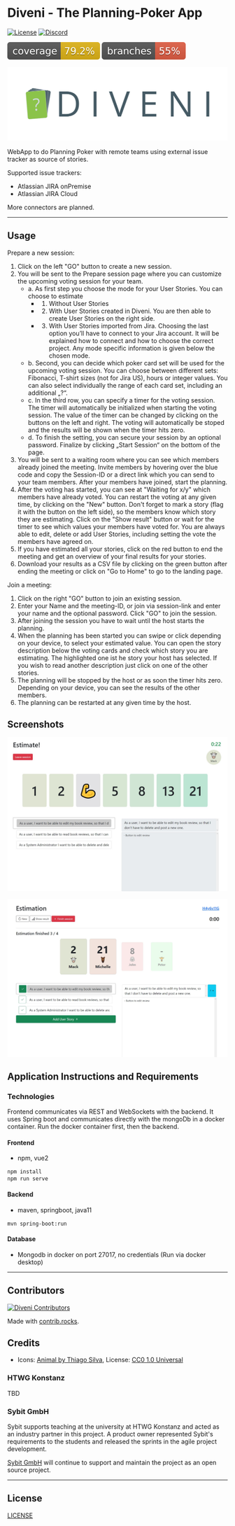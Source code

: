 # Diveni - The Planning-Poker App

[![License](https://img.shields.io/badge/license-GNU%20AGPL%20v3-blue.svg)](LICENSE)
[![Discord](https://img.shields.io/discord/935641426216222730?color=%237289DA&label=Discord&logo=Discord&logoColor=%237289DA)](https://discord.com/channels/935641426216222730/)

![Code Coverage Lnies](.github/badges/jacoco.svg)
![Code Coverage Branches](.github/badges/branches.svg)

![DIVENI Logo](docs/assets/diveni_banner.png)

WebApp to do Planning Poker with remote teams using external issue tracker as source of stories.

Supported issue trackers:

- Atlassian JIRA onPremise
- Atlassian JIRA Cloud

More connectors are planned.

---

## Usage

Prepare a new session:

1.	Click on the left "GO" button to create a new session.
2.	You will be sent to the Prepare session page where you can customize the upcoming voting session for your team.
    - a.	As first step you choose the mode for your User Stories. You can choose to estimate
        - 1.	Without User Stories
        - 2.	With User Stories created in Diveni. You are then able to create User Stories on the right side.
        - 3.	With User Stories imported from Jira. Choosing the last option you’ll have to connect to your Jira account. It will be explained           how to connect and how to choose the correct project.
    Any mode specific information is given below the chosen mode.
    - b.	Second, you can decide which poker card set will be used for the upcoming voting session. You can choose between different sets: Fibonacci, T-shirt sizes (not for Jira US), hours or integer values. You can also select individually the range of each card set, including an additional „?“.
    - c.	In the third row, you can specify a timer for the voting session. The timer will automatically be initialized when starting the voting session. The value of the timer can be changed by clicking on the buttons on the left and right. The voting will automatically be stoped and the results will be shown when the timer hits zero.
    - d.	To finish the setting, you can secure your session by an optional password.
Finalize by clicking „Start Session“ on the bottom of the page.
3.	You will be sent to a waiting room where you can see which members already joined the meeting. Invite members by hovering over the blue code and copy the Session-ID or a direct link which you can send to your team members. 	After your members have joined, start the planning.
4.	After the voting has started, you can see at "Waiting for x/y" which members have already voted. You can restart the voting at any given time, by clicking on the "New" button. Don't forget to mark a story (flag it with the button on the left side), so the members know which story they are estimating. Click on the "Show result" button or wait for the timer to see which values your members have voted for. You are always able to edit, delete or add User Stories, including setting the vote the members have agreed on.
5.	If you have estimated all your stories, click on the red button to end the meeting and get an overview of your final results for your stories.
6.	Download your results as a CSV file by clicking on the green button after ending the meeting or click on "Go to Home" to go to the landing page.

Join a meeting:
1.	Click on the right "GO" button to join an existing session.
2.	Enter your Name and the meeting-ID, or join via session-link and enter your name and the optional password. Click "GO" to join the session.
3.	After joining the session you have to wait until the host starts the planning.
4.	When the planning has been started you can swipe or click depending on your device, to select your estimated value. You can open the story description below the voting cards and check which story you are estimating. The highlighted one ist he story your host has selected. If you wish to read another description just click on one of the other stories.
5.	The planning will be stopped by the host or as soon the timer hits zero.
Depending on your device, you can see the results of the other members.
6.	The planning can be restarted at any given time by the host.

## Screenshots

![Voters view of voted story](docs/.vuepress/public/img/userEstimationVoted.JPG)

![Host view voted story](docs/.vuepress/public/img/hostEstimationFinished.JPG)


## Application Instructions and Requirements

### Technologies

Frontend communicates via REST and WebSockets with the backend.
It uses Spring boot and communicates directly with the mongoDb in a docker container.
Run the docker container first, then the backend.

#### Frontend
- npm, vue2

```shell
npm install
npm run serve
```
 
#### Backend

- maven, springboot, java11

```shell
mvn spring-boot:run
```

#### Database

- Mongodb in docker on port 27017, no credentials (Run via docker desktop)


---

## Contributors


[![Diveni Contributors](https://contrib.rocks/image?repo=Sybit-Education/Diveni)](https://github.com/Sybit-Education/Diveni/graphs/contributors)


Made with [contrib.rocks](https://contrib.rocks).

## Credits

- Icons: [Animal by Thiago Silva](https://www.iconfinder.com/iconsets/animals-105), License: [CC0 1.0 Universal](https://creativecommons.org/publicdomain/zero/1.0/)

### HTWG Konstanz

TBD

### Sybit GmbH

Sybit supports teaching at the university at HTWG Konstanz and acted as an industry 
partner in this project. A product owner represented Sybit's requirements to the 
students and released the sprints in the agile project development.

[Sybit GmbH](https://www.sybit.de) will continue to support and maintain the project as an open source project.

---

## License

[LICENSE](LICENSE)
